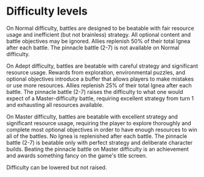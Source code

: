 # Difficulty levels

On Normal difficulty, battles are designed to be beatable with fair resource usage and inefficient (but not brainless) strategy. All optional content and battle objectives may be ignored. Allies replenish 50% of their total Ignea after each battle. The pinnacle battle (2-7) is not available on Normal difficulty.

On Adept difficulty, battles are beatable with careful strategy and significant resource usage. Rewards from exploration, environmental puzzles, and optional objectives introduce a buffer that allows players to make mistakes or use more resources. Allies replenish 25% of their total Ignea after each battle. The pinnacle battle (2-7) raises the difficulty to what one would expect of a Master-difficulty battle, requiring excellent strategy from turn 1 and exhausting all resources available.

On Master difficulty, battles are beatable with excellent strategy and significant resource usage, requiring the player to explore thoroughly and complete most optional objectives in order to have enough resources to win all of the battles. No Ignea is replenished after each battle. The pinnacle battle (2-7) is beatable only with perfect strategy and deliberate character builds. Beating the pinnacle battle on Master difficulty is an achievement and awards something fancy on the game's title screen.

Difficulty can be lowered but not raised.